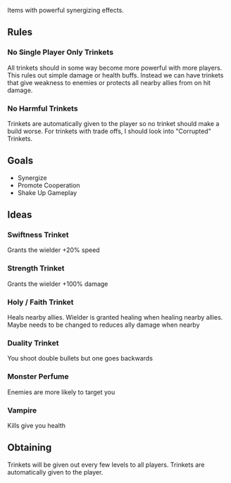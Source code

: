 Items with powerful synergizing effects.
## Rules
### No Single Player Only Trinkets
All trinkets should in some way become more powerful with more players. This rules out simple damage or health buffs. Instead we can have trinkets that give weakness to enemies or protects all nearby allies from on hit damage.

### No Harmful Trinkets
Trinkets are automatically given to the player so no trinket should make a build worse. For trinkets with trade offs, I should look into "Corrupted" Trinkets.
## Goals
- Synergize
- Promote Cooperation
- Shake Up Gameplay
## Ideas
### Swiftness Trinket
Grants the wielder +20% speed
### Strength Trinket
Grants the wielder +100% damage
### Holy / Faith Trinket
Heals nearby allies. Wielder is granted healing when healing nearby allies.
Maybe needs to be changed to reduces ally damage when nearby
### Duality Trinket
You shoot double bullets but one goes backwards
### Monster Perfume
Enemies are more likely to target you
### Vampire
Kills give  you health
## Obtaining
Trinkets will be given out every few levels to all players. Trinkets are automatically given to the player.